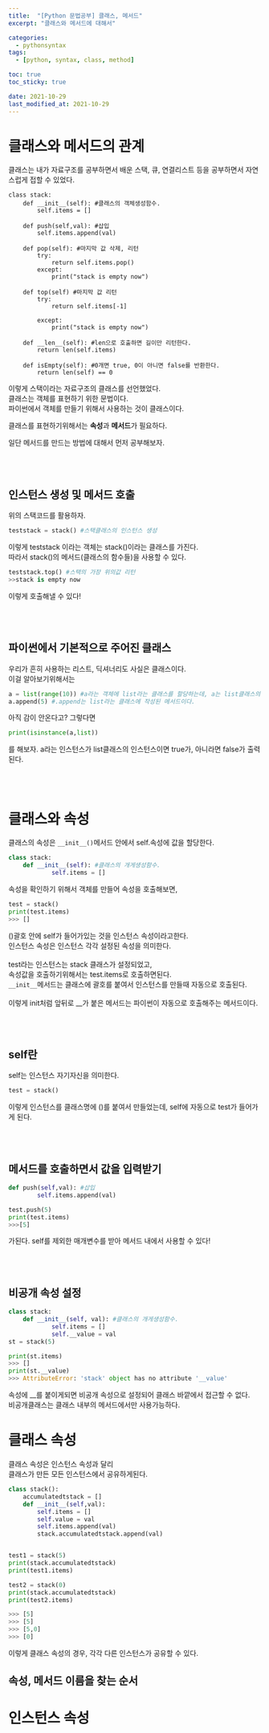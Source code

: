 ```yaml
---
title:  "[Python 문법공부] 클래스, 메서드"
excerpt: "클래스와 메서드에 대해서"

categories:
  - pythonsyntax
tags:
  - [python, syntax, class, method]

toc: true
toc_sticky: true

date: 2021-10-29
last_modified_at: 2021-10-29
---
```


# 클래스와 메서드의 관계

클래스는 내가 자료구조를 공부하면서 배운 스택, 큐, 연결리스트 등을 공부하면서 자연스럽게 접할 수 있었다.  
```python:
class stack:
    def __init__(self): #클래스의 객체생성함수.
        self.items = []

    def push(self,val): #삽입
        self.items.append(val)

    def pop(self): #마지막 값 삭제, 리턴
        try:
            return self.items.pop()
        except:
            print("stack is empty now")

    def top(self) #마지막 값 리턴
        try:
            return self.items[-1]

        except:
            print("stack is empty now")

    def __len__(self): #len으로 호출하면 길이만 리턴한다.
        return len(self.items)

    def isEmpty(self): #0개면 true, 0이 아니면 false를 반환한다.
        return len(self) == 0

```

이렇게 스택이라는 자료구조의 클래스를 선언했었다.  
클래스는 객체를 표현하기 위한 문법이다.  
파이썬에서 객체를 만들기 위해서 사용하는 것이 클래스이다.  

클래스를 표현하기위해서는 <b>속성</b>과 <b>메서드</b>가 필요하다.  

일단 메서드를 만드는 방법에 대해서 먼저 공부해보자.

<br>
<br>

## 인스턴스 생성 및 메서드 호출

위의 스택코드를 활용하자.  
```python
teststack = stack() #스택클래스의 인스턴스 생성
```
이렇게 teststack 이라는 객체는 stack()이라는 클래스를 가진다.  
따라서 stack()의 메서드(클래스의 함수들)을 사용할 수 있다.

```python
teststack.top() #스택의 가장 위의값 리턴
>>stack is empty now
```
이렇게 호출해낼 수 있다!

<br>
<br>

## 파이썬에서 기본적으로 주어진 클래스
우리가 흔히 사용하는 리스트, 딕셔너리도 사실은 클래스이다.  
이걸 알아보기위해서는

```python
a = list(range(10)) #a라는 객체에 list라는 클래스를 할당하는데, a는 list클래스의 인스턴스가되며 값은 range(10)이다.
a.append(5) #.append는 list라는 클래스에 작성된 메서드이다. 
```

아직 감이 안온다고? 그렇다면  
```python
print(isinstance(a,list))
```
를 해보자. a라는 인스턴스가 list클래스의 인스턴스이면 true가, 아니라면 false가 출력된다.

<br>
<br>


# 클래스와 속성

클래스의 속성은  `__init__()`메서드 안에서 self.속성에 값을 할당한다.

```python
class stack:
    def __init__(self): #클래스의 개게생성함수.
            self.items = []
```
속성을 확인하기 위해서 객체를 만들어 속성을 호출해보면,
```python
test = stack()
print(test.items)
>>> []
```

()괄호 안에 self가 들어가있는 것을 인스턴스 속성이라고한다.  
인스턴스 속성은 인스턴스 각각 설정된 속성을 의미한다.  
<br>
test라는 인스턴스는 stack 클래스가 설정되었고,  
속성값을 호출하기위해서는 test.items로 호출하면된다.  
`__init__`메서드는 클래스에 괄호를 붙여서 인스턴스를 만들때 자동으로 호출된다.  
<br>
이렇게 init처럼 앞뒤로 __가 붙은 메서드는 파이썬이 자동으로 호출해주는 메서드이다.  

<br>
<br>

## self란

self는 인스턴스 자기자신을 의미한다.
```python
test = stack()
```
이렇게 인스턴스를 클래스명에 ()를 붙여서 만들었는데,  self에 자동으로 test가 들어가게 된다.  

<br>
<br>

## 메서드를 호출하면서 값을 입력받기

```python
def push(self,val): #삽입
        self.items.append(val)
```

```python
test.push(5)
print(test.items)
>>>[5]
```
가된다. self를 제외한 매개변수를 받아 메서드 내에서 사용할 수 있다!

<br>
<br>


## 비공개 속성 설정
```python
class stack:
    def __init__(self, val): #클래스의 개게생성함수.
            self.items = []
            self.__value = val
st = stack(5)

print(st.items)
>>> []
print(st.__value)
>>> AttributeError: 'stack' object has no attribute '__value'
```

속성에 __를 붙이게되면 비공개 속성으로 설정되어 클래스 바깥에서 접근할 수 없다.  
비공개클래스는 클래스 내부의 메서드에서만 사용가능하다.  

# 클래스 속성

클래스 속성은 인스턴스 속성과 달리  
클래스가 만든 모든 인스턴스에서 공유하게된다.  

```python
class stack():
    accumulatedtstack = []
    def __init__(self,val):
        self.items = []
        self.value = val
        self.items.append(val)
        stack.accumulatedtstack.append(val)


test1 = stack(5)
print(stack.accumulatedtstack)
print(test1.items)

test2 = stack(0)
print(stack.accumulatedtstack)
print(test2.items)

>>> [5]
>>> [5]
>>> [5,0]
>>> [0]
```
이렇게 클래스 속성의 경우, 각각 다른 인스턴스가 공유할 수 있다.  


## 속성, 메서드 이름을 찾는 순서





# 인스턴스 속성


